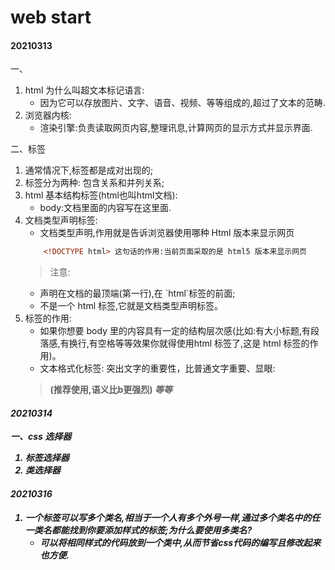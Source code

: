 # web start
#### 20210313
一、
1. html 为什么叫超文本标记语言:
    + 因为它可以存放图片、文字、语音、视频、等等组成的,超过了文本的范畴.
2. 浏览器内核:
    + 渲染引擎:负责读取网页内容,整理讯息,计算网页的显示方式并显示界面.

二、标签
1. 通常情况下,标签都是成对出现的;
2. 标签分为两种: 包含关系和并列关系;
3. html 基本结构标签(html也叫html文档):
    + body:文档里面的内容写在这里面.
4. 文档类型声明标签:
    + <!DOCTYPE> 文档类型声明,作用就是告诉浏览器使用哪种 Html 版本来显示网页
    ```html
        <!DOCTYPE html> 这句话的作用:当前页面采取的是 html5 版本来显示网页
    ```
   > 注意:
   + <!DOCTYPE> 声明在文档的最顶端(第一行),在 `html`标签的前面;
   + <!DOCTYPE> 不是一个 html 标签,它就是文档类型声明标签。
5. 标签的作用:
   + 如果你想要 body 里的内容具有一定的结构层次感(比如:有大小标题,有段落感,有换行,有空格等等效果你就得使用html
     标签了,这是 html 标签的作用)。
   + 文本格式化标签: 突出文字的重要性，比普通文字重要、显眼:
   > <b> <strong>(推荐使用,语义比b更强烈) <em>等等 

#### 20210314
一、css 选择器
1. 标签选择器
2. 类选择器

#### 20210316
1. 一个标签可以写多个类名,相当于一个人有多个外号一样,通过多个类名中的任一类名都能找到你要添加样式的标签;为什么要使用多类名?
   + 可以将相同样式的代码放到一个类中,从而节省css代码的编写且修改起来也方便.